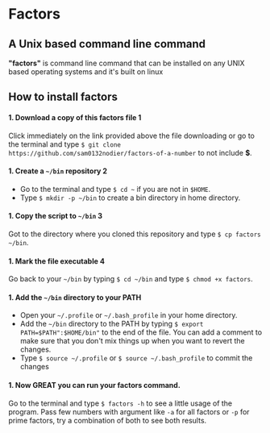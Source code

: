 # Factors

## A Unix based command line command

**"factors"** is command line command that can be installed on any UNIX based operating systems and it's built on linux

## How to install factors

#### 1. Download a copy of this factors file 1
Click immediately on the link provided above the file downloading or go to the terminal and type `$ git clone https://github.com/sam0132nodier/factors-of-a-number` to not include **$**.

#### 1. Create a `~/bin` repository 2
* Go to the terminal and type `$ cd ~` if you are not in `$HOME`.
* Type `$ mkdir -p ~/bin` to create a bin directory in home directory.

#### 1. Copy the script to `~/bin` 3
Got to the directory where you cloned this repository and type `$ cp factors ~/bin`.

#### 1. Mark the file executable 4
Go back to your `~/bin` by typing `$ cd ~/bin` and type `$ chmod +x factors`.

#### 1. Add the `~/bin` directory to your PATH
* Open your `~/.profile` or `~/.bash_profile` in your home directory.
* Add the `~/bin` directory to the PATH by typing `$ export PATH=$PATH":$HOME/bin"` to the end of the file. You can add a comment to make sure that you don't mix things up when you want to revert the changes.
* Type `$ source ~/.profile` or `$ source ~/.bash_profile` to commit the changes

#### 1. Now **GREAT** you can run your factors command.
Go to the terminal and type `$ factors -h` to see a little usage of the program. Pass few numbers with argument like `-a` for all factors or `-p` for prime factors, try a combination of both to see both results.